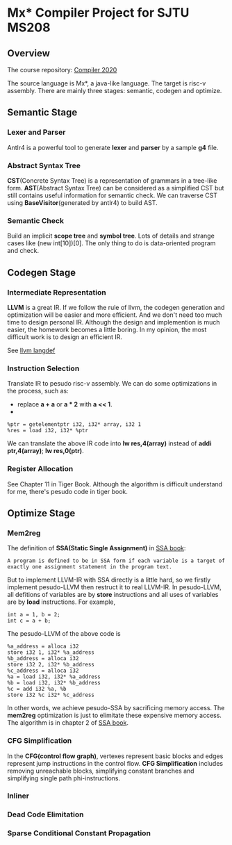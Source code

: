 # Mx* Compiler Project for SJTU MS208

## Overview
The course repository: [Compiler 2020](https://github.com/peterzheng98/Compiler-2020) 

The source language is Mx*, a java-like language. The target is risc-v assembly. There are mainly three stages: semantic, codegen and optimize.

## Semantic Stage

### Lexer and Parser
Antlr4 is a powerful tool to generate **lexer** and **parser** by a sample **g4** file. 

### Abstract Syntax Tree
**CST**(Concrete Syntax Tree) is a representation of grammars in a tree-like form. **AST**(Abstract Syntax Tree) can be considered as a simplified CST but still contains useful information for semantic check. We can traverse CST using **BaseVisitor**(generated by antlr4) to build AST. 

### Semantic Check
Build an implicit **scope tree** and **symbol tree**. Lots of details and strange cases like (new int[10])[0]. The only thing to do is data-oriented program and check.

## Codegen Stage

### Intermediate Representation

**LLVM** is a great IR. If we follow the rule of llvm, the codegen generation and optimization will be easier and more efficient. And we don't need too much time to design personal IR. Although the design and implemention is much easier, the homework becomes a little boring. In my opinion, the most difficult work is to design an efficient IR.

See [llvm langdef](https://llvm.org/docs/LangRef.html)

### Instruction Selection

Translate IR to pesudo risc-v assembly. We can do some optimizations in the process, such as:

- replace **a + a** or **a * 2** with **a << 1**.
- 
```
%ptr = getelementptr i32, i32* array, i32 1
%res = load i32, i32* %ptr
```
  
  We can translate the above IR code into **lw res,4(array)** instead of **addi ptr,4(array)**; **lw res,0(ptr)**.
  
### Register Allocation
See Chapter 11 in Tiger Book. Although the algorithm is difficult understand for me, there's pesudo code in tiger book.

## Optimize Stage

### Mem2reg
The definition of **SSA(Static Single Assignment)** in [SSA book](http://ssabook.gforge.inria.fr/latest/book.pdf):

    A program is defined to be in SSA form if each variable is a target of exactly one assignment statement in the program text. 

But to implement LLVM-IR with SSA directly is a little hard, so we firstly implement pesudo-LLVM then restruct it to real LLVM-IR. In pesudo-LLVM, all defitions of variables are by **store** instructions and all uses of variables are by **load** instructions. For example,
```
int a = 1, b = 2;
int c = a + b;
```
The pesudo-LLVM of the above code is
```
%a_address = alloca i32
store i32 1, i32* %a_address
%b_address = alloca i32
store i32 2, i32* %b_address
%c_address = alloca i32
%a = load i32, i32* %a_address
%b = load i32, i32* %b_address
%c = add i32 %a, %b
store i32 %c i32* %c_address
```
In other words, we achieve pesudo-SSA by sacrificing memory access. The **mem2reg** optimization is just to elimitate these expensive memory access. The algorithm is in chapter 2 of [SSA book](http://ssabook.gforge.inria.fr/latest/book.pdf).

### CFG Simplification
In the **CFG(control flow graph)**, vertexes represent basic blocks and edges represent jump instructions in the control flow. **CFG Simplification** includes removing unreachable blocks, simplifying constant branches and simplifying single path phi-instructions. 

### Inliner 

### Dead Code Elimitation

### Sparse Conditional Constant Propagation    
